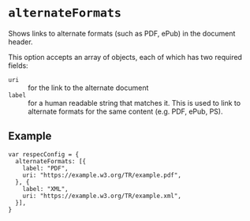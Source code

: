 # `alternateFormats`

Shows links to alternate formats (such as PDF, ePub) in the document header.

This option accepts an array of objects, each of which has two required fields:

<dl>
  <dt><code>uri</code></dt>
  <dd>for the link to the alternate document</dd>
  <dt><code>label</code></dt>
  <dd>for a human readable string that matches it. This is used to link to alternate formats for the same content (e.g. PDF, ePub, PS).</dd>
</dl>

## Example

```JS
var respecConfig = {
  alternateFormats: [{
    label: "PDF",
    uri: "https://example.w3.org/TR/example.pdf",
  }, {
    label: "XML",
    uri: "https://example.w3.org/TR/example.xml",
  }],
}
```
